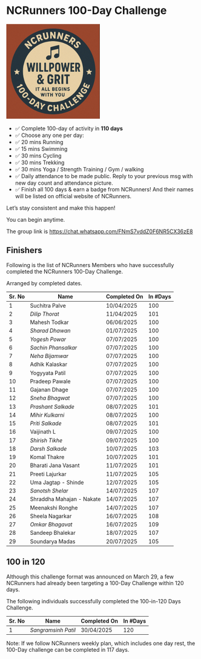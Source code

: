 # NCRunners 100-Day Challenge

<a  href="/assets/images/ncrhdc/ncrhdc_badge.png"><img src="/assets/images/ncrhdc/ncrhdc_badge.png" height="250px"></a>

* ✅ Complete 100-day of activity in **110 days**
* ✅ Choose any one per day:
* ✅ 20 mins Running
* ✅ 15 mins Swimming
* ✅ 30 mins Cycling
* ✅ 30 mins Trekking
* ✅ 30 mins Yoga / Strength Training / Gym / walking
* ✅ Daily attendance to be made public. Reply to your previous msg with new day count and attendance picture. 
* ✅ Finish all 100 days & earn a badge from NCRunners! And their names will be listed on official website of NCRunners.

Let’s stay consistent and make this happen!

You can begin anytime.

The group link is https://chat.whatsapp.com/FNmS7vddZ0F6NR5CX36zE8

## Finishers

Following is the list of NCRunners Members who have successfully completed the NCRunners 100-Day Challenge.

Arranged by completed dates.

|Sr. No| Name | Completed On | In #Days |
| --- | --- | --- | --- |
| 1 | Suchitra Palve | 10/04/2025 | 100 |
| 2 | *Dilip Thorat* | 11/04/2025 | 101 |
| 3 | Mahesh Todkar |  06/06/2025 | 100 |
| 4 | *Sharad Dhawan* | 01/07/2025 | 100 |
| 5 | *Yogesh Powar* | 07/07/2025 | 100 |
| 6 | *Sachin Phansalkar* | 07/07/2025 | 100 |
| 7 | *Neha Bijamwar* | 07/07/2025 | 100 | 
| 8 | Adhik Kalaskar | 07/07/2025 | 100 |
| 9 | Yogyyata Patil | 07/07/2025 | 100 | 
| 10 | Pradeep Pawale | 07/07/2025 | 100 |
| 11 | Gajanan Dhage | 07/07/2025 | 100 |
| 12 | *Sneha Bhagwat* | 07/07/2025 | 100 |
| 13 | *Prashant Salkade* | 08/07/2025 | 101 |
| 14 | *Mihir Kulkarni* | 08/07/2025 | 100 |
| 15 | *Priti Salkade* | 08/07/2025 | 101 |
| 16 | Vaijinath L | 09/07/2025 | 100 |
| 17 | *Shirish Tikhe* | 09/07/2025 | 100 |
| 18 | *Darsh Salkade* | 10/07/2025 | 103 |
| 19 | Komal Thakre | 10/07/2025 | 101 |
| 20 | Bharati Jana Vasant | 11/07/2025 | 101 |
| 21 | Preeti Lajurkar | 11/07/2025 | 105
| 22 | Uma Jagtap - Shinde | 12/07/2025 | 105 |
| 23 | *Sanotsh Shelar* | 14/07/2025 | 107 |
| 24 | Shraddha Mahajan - Nakate | 14/07/2025 | 107 |
| 25 | Meenakshi Ronghe | 14/07/2025 | 107 |
| 26 | Sheela Nagarkar | 16/07/2025 | 108 |
| 27 | *Omkar Bhagavat* | 16/07/2025 | 109 |
| 28 | Sandeep Bhalekar | 18/07/2025 | 107 |
| 29 | Soundarya Madas | 20/07/2025 | 105 | 

## 100 in 120 

Although this challenge format was announced on March 29, a few NCRunners had
already been targeting a 100-Day Challenge within 120 days.

The following individuals successfully completed the 100-in-120 Days Challenge.

|Sr. No| Name | Completed On | In #Days |
| --- | --- | --- | --- |
| 1 | *Sangramsinh Patil* | 30/04/2025 | 120 |


Note: If we follow NCRunners weekly plan, which includes one day rest, the 100-Day
challenge can be completed in 117 days. 










